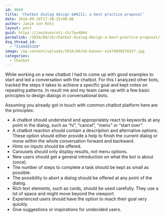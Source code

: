 ```yaml
---
id: 4044
title: 'Chatbot dialog design &#8211; a best practice proposal'
date: 2016-09-16T17:38:22+00:00
author: Janik von Rotz
layout: post
guid: https://janikvonrotz.ch/?p=4044
permalink: /2016/09/16/chatbot-dialog-design-a-best-practice-proposal/
dsq_thread_id:
  - "5149455320"
image: /wp-content/uploads/2016/09/UX-banner-e1474038570257.jpg
categories:
  - Chatbot
---
```

While working on a new chatbot I had to come up with good examples to start and led a conversation with the chatbot. For this I analyzed other bots, tracked the steps it takes to achieve a specific goal and kept notes on repeating patterns. In result me and my team came up with a few basic principles to design dialogs in conversational bots.
<!--more-->
Assuming you already got in touch with common chatbot platform here are the principles:

* A chatbot should understand and appropriately react to keywords at any point in the dialog, such as “hi”, “cancel”, “menu” or “start over”.
* A chatbot reaction should contain a description and alternative options. These option should either provide a help to finish the current dialog or move within the whole conversation forward and backward. 
* Hints on inputs should be offered.
* Carousels should only display results, not menu options.
* New users should get a general introduction on what the bot is about (once).
* The number of steps to complete a task should be kept as small as possible.
* The possibility to abort a dialog should be offered at any point of the dialog.
* Rich text elements, such as cards, should be used carefully. They use a lot of space and might move beyond the viewport.
* Experienced users should have the option to reach their goal very quickly.
* Give suggestions or inspirations for undecided users.

